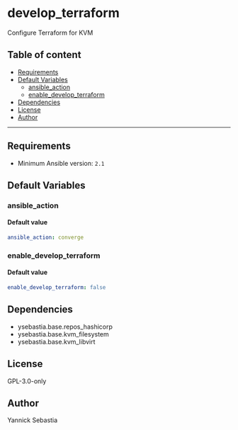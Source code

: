 # develop_terraform

Configure Terraform for KVM

## Table of content

- [Requirements](#requirements)
- [Default Variables](#default-variables)
  - [ansible_action](#ansible_action)
  - [enable_develop_terraform](#enable_develop_terraform)
- [Dependencies](#dependencies)
- [License](#license)
- [Author](#author)

---

## Requirements

- Minimum Ansible version: `2.1`

## Default Variables

### ansible_action

#### Default value

```YAML
ansible_action: converge
```

### enable_develop_terraform

#### Default value

```YAML
enable_develop_terraform: false
```

## Dependencies

- ysebastia.base.repos_hashicorp
- ysebastia.base.kvm_filesystem
- ysebastia.base.kvm_libvirt

## License

GPL-3.0-only

## Author

Yannick Sebastia
